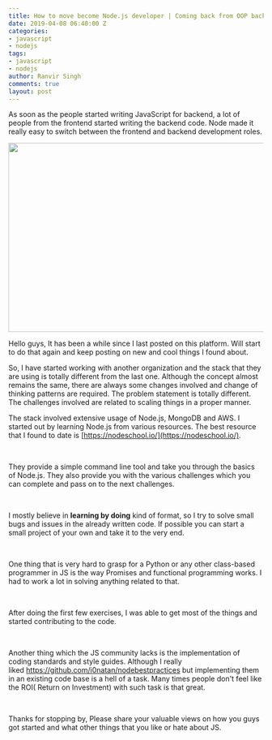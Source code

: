 ```yaml
---
title: How to move become Node.js developer | Coming back from OOP background
date: 2019-04-08 06:40:00 Z
categories:
- javascript
- nodejs
tags:
- javascript
- nodejs
author: Ranvir Singh
comments: true
layout: post
---
```


As soon as the people started writing JavaScript for backend, a lot of people from the frontend started writing the backend code. Node made it really easy to switch between the frontend and backend development roles.

<img alt="" src="https://cdn-images-1.medium.com/max/2400/1*LSfLSMQ1kPuHnyCPLNEKgQ.png" style="height:373px; width:600px"/>

Hello guys, It has been a while since I last posted on this platform. Will start to do that again and keep posting on new and cool things I found about.&nbsp;

So, I have started working with another organization and the stack that they are using is totally different from the last one. Although the concept almost remains the same, there are always some changes involved and change of thinking patterns are required. The problem statement is totally different. The challenges involved are related to scaling things in a proper manner.

The stack involved extensive usage of Node.js, MongoDB and AWS. I started out by learning Node.js from various resources. The best resource that I found to date is [https://nodeschool.io/](https://nodeschool.io/).

&nbsp;

They provide a simple command line tool and take you through the basics of Node.js. They also provide you with the various challenges which you can complete and pass on to the next challenges.&nbsp;

&nbsp;

I mostly believe in __learning by doing__ kind of format, so I try to solve small bugs and issues in the already written code. If possible you can start a small project of your own and take it to the very end.

&nbsp;

One thing that is very hard to grasp for a Python or any other class-based programmer in JS is the way Promises and functional programming works. I had to work a lot in solving anything related to that.

&nbsp;

After doing the first few exercises, I was able to get most of the things and started contributing to the code.

&nbsp;

Another thing which the JS community lacks is the implementation of coding standards and style guides. Although I really liked&nbsp;<https://github.com/i0natan/nodebestpractices>&nbsp;but implementing them in an existing code base is a hell of a task. Many times people don't feel like the ROI( Return on Investment) with such task is that great.

&nbsp;

Thanks for stopping by, Please share your valuable views on how you guys got started and what other things that you like or hate about JS.

&nbsp;
